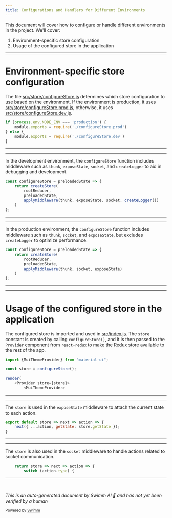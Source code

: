 ```yaml
---
title: Configurations and Handlers for Different Environments
---
```

This document will cover how to configure or handle different environments in the project. We'll cover:

1. Environment-specific store configuration
2. Usage of the configured store in the application

<SwmSnippet path="/src/store/configureStore.js" line="1">

---

# Environment-specific store configuration

The file <SwmPath>[src/store/configureStore.js](src/store/configureStore.js)</SwmPath> determines which store configuration to use based on the environment. If the environment is production, it uses <SwmPath>[src/store/configureStore.prod.js](src/store/configureStore.prod.js)</SwmPath>, otherwise, it uses <SwmPath>[src/store/configureStore.dev.js](src/store/configureStore.dev.js)</SwmPath>.

```javascript
if (process.env.NODE_ENV === 'production') {
    module.exports = require('./configureStore.prod')
} else {
    module.exports = require('./configureStore.dev')
}
```

---

</SwmSnippet>

<SwmSnippet path="/src/store/configureStore.dev.js" line="8">

---

In the development environment, the <SwmToken path="src/store/configureStore.dev.js" pos="8:2:2" line-data="const configureStore = preloadedState =&gt; {">`configureStore`</SwmToken> function includes middleware such as <SwmToken path="src/store/configureStore.dev.js" pos="12:3:3" line-data="        applyMiddleware(thunk, exposeState, socket, createLogger())">`thunk`</SwmToken>, <SwmToken path="src/store/configureStore.dev.js" pos="12:6:6" line-data="        applyMiddleware(thunk, exposeState, socket, createLogger())">`exposeState`</SwmToken>, <SwmToken path="src/store/configureStore.dev.js" pos="12:9:9" line-data="        applyMiddleware(thunk, exposeState, socket, createLogger())">`socket`</SwmToken>, and <SwmToken path="src/store/configureStore.dev.js" pos="12:12:12" line-data="        applyMiddleware(thunk, exposeState, socket, createLogger())">`createLogger`</SwmToken> to aid in debugging and development.

```javascript
const configureStore = preloadedState => {
    return createStore(
        rootReducer,
        preloadedState,
        applyMiddleware(thunk, exposeState, socket, createLogger())
    )
};
```

---

</SwmSnippet>

<SwmSnippet path="/src/store/configureStore.prod.js" line="7">

---

In the production environment, the <SwmToken path="src/store/configureStore.prod.js" pos="7:2:2" line-data="const configureStore = preloadedState =&gt; {">`configureStore`</SwmToken> function includes middleware such as <SwmToken path="src/store/configureStore.prod.js" pos="11:3:3" line-data="        applyMiddleware(thunk, socket, exposeState)">`thunk`</SwmToken>, <SwmToken path="src/store/configureStore.prod.js" pos="11:6:6" line-data="        applyMiddleware(thunk, socket, exposeState)">`socket`</SwmToken>, and <SwmToken path="src/store/configureStore.prod.js" pos="11:9:9" line-data="        applyMiddleware(thunk, socket, exposeState)">`exposeState`</SwmToken>, but excludes <SwmToken path="src/store/configureStore.dev.js" pos="12:12:12" line-data="        applyMiddleware(thunk, exposeState, socket, createLogger())">`createLogger`</SwmToken> to optimize performance.

```javascript
const configureStore = preloadedState => {
    return createStore(
        rootReducer,
        preloadedState,
        applyMiddleware(thunk, socket, exposeState)
    )
};
```

---

</SwmSnippet>

<SwmSnippet path="/src/index.js" line="6">

---

# Usage of the configured store in the application

The configured store is imported and used in <SwmPath>[src/index.js](src/index.js)</SwmPath>. The <SwmToken path="src/index.js" pos="8:2:2" line-data="const store = configureStore();">`store`</SwmToken> constant is created by calling <SwmToken path="src/index.js" pos="8:6:8" line-data="const store = configureStore();">`configureStore()`</SwmToken>, and it is then passed to the <SwmToken path="src/index.js" pos="11:2:2" line-data="    &lt;Provider store={store}&gt;">`Provider`</SwmToken> component from <SwmToken path="src/index.js" pos="3:9:11" line-data="import {Provider} from &#39;react-redux&#39;">`react-redux`</SwmToken> to make the Redux store available to the rest of the app.

```javascript
import {MuiThemeProvider} from "material-ui";

const store = configureStore();

render(
    <Provider store={store}>
        <MuiThemeProvider>
```

---

</SwmSnippet>

<SwmSnippet path="/src/middleware/exposeState.js" line="1">

---

The <SwmToken path="src/middleware/exposeState.js" pos="1:4:4" line-data="export default store =&gt; next =&gt; action =&gt; {">`store`</SwmToken> is used in the <SwmToken path="src/store/configureStore.dev.js" pos="12:6:6" line-data="        applyMiddleware(thunk, exposeState, socket, createLogger())">`exposeState`</SwmToken> middleware to attach the current state to each action.

```javascript
export default store => next => action => {
    next({ ...action, getState: store.getState });
}
```

---

</SwmSnippet>

<SwmSnippet path="/src/middleware/socket.js" line="34">

---

The <SwmToken path="src/middleware/socket.js" pos="34:3:3" line-data="    return store =&gt; next =&gt; action =&gt; {">`store`</SwmToken> is also used in the <SwmToken path="src/store/configureStore.dev.js" pos="12:9:9" line-data="        applyMiddleware(thunk, exposeState, socket, createLogger())">`socket`</SwmToken> middleware to handle actions related to socket communication.

```javascript
    return store => next => action => {
        switch (action.type) {
```

---

</SwmSnippet>

&nbsp;

*This is an auto-generated document by Swimm AI 🌊 and has not yet been verified by a human*

<SwmMeta version="3.0.0" repo-id="Z2l0aHViJTNBJTNBbW9ja3NlcnZlci11aSUzQSUzQVN3aW1tLURlbW8=" repo-name="mockserver-ui"><sup>Powered by [Swimm](/)</sup></SwmMeta>
